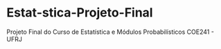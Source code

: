 # Estat-stica-Projeto-Final
Projeto Final do Curso de Estatística e Módulos Probabilísticos COE241 - UFRJ
